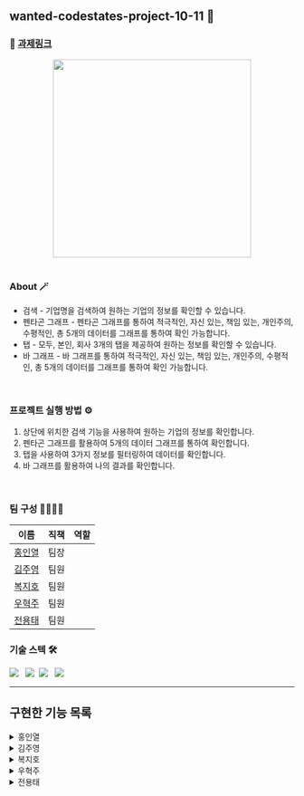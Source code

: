 <br />

## wanted-codestates-project-10-11 🌈

### 📎 [과제링크](https://flamboyant-borg-cf3d11.netlify.app/)

<div align="center">
<img width="350px" src="https://user-images.githubusercontent.com/87487161/156356350-9cd8432b-fd26-49fe-9877-5b2354c82a58.gif"/>
</div>
<br />

### About 🪄

- 검색 - 기업명을 검색하여 원하는 기업의 정보를 확인할 수 있습니다.
- 펜타곤 그래프 - 펜타곤 그래프를 통하여 적극적인, 자신 있는, 책임 있는, 개인주의, 수평적인, 총 5개의 데이터를 그래프를 통하여 확인 가능합니다.
- 탭 - 모두, 본인, 회사 3개의 탭을 제공하여 원하는 정보를 확인할 수 있습니다.
- 바 그래프 - 바 그래프를 통하여 적극적인, 자신 있는, 책임 있는, 개인주의, 수평적인, 총 5개의 데이터를 그래프를 통하여 확인 가능합니다.

<br />

### 프로젝트 실행 방법 ⚙️

1. 상단에 위치한 검색 기능을 사용하여 원하는 기업의 정보를 확인합니다.
2. 펜타곤 그래프를 활용하여 5개의 데이터 그래프를 통하여 확인합니다.
3. 탭을 사용하여 3가지 정보를 필터링하여 데이터를 확인합니다.
4. 바 그래프를 활용하여 나의 결과를 확인합니다.



<br />

### 팀 구성 👨‍👨‍👧‍👧

| 이름                                   | 직책 | 역할                                           |
| ------------------------------------ | ---- | ------------------------------------------------ |
|[홍인열](https://github.com/hinyc)      | 팀장 |                                                   |
|[김주영](https://github.com/juo1221)    | 팀원 |                                                   |
|[복지호](https://github.com/Jiho31)     | 팀원 |                                                   |
|[우혁주](https://github.com/Space-Belt) | 팀원 |                                                   |
|[전용태](https://github.com/yong313)    | 팀원 |                                                   |
### 기술 스텍 🛠

<img src="https://img.shields.io/badge/Vue-35485e?style=flat-round&logo=vue.js&logoColor=41b783"/></a> &nbsp;
<img src="https://img.shields.io/badge/HTML5-35485e?style=flat-round&logo=HTML5&logoColor=ea6129"/></a>&nbsp;
<img src="https://img.shields.io/badge/CSS-35485e?style=flat-round&logo=CSS3&logoColor=28a4d8"/></a> &nbsp;
<img src="https://img.shields.io/badge/Vue--Chart.js-35485e?style=flat-round&logo=Axios&logoColor=CA4245"/></a> &nbsp;

---
## 구현한 기능 목록
<details>
  <summary>홍인열</summary>
  -그래프
</details>
<details>
  <summary>김주영</summary>
  -그래프
</details>
<details>
  <summary>복지호</summary>
  -그래프
</details>
<details>
  <summary>우혁주</summary>
  -그래프
</details>
<details>
  <summary>전용태</summary>
  -그래프
</details>


<br />
